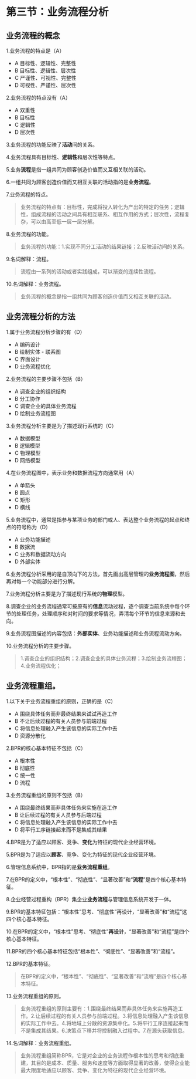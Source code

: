 # 第三节：业务流程分析

## 业务流程的概念

1.业务流程的特点是（A）

* A 目标性、逻辑性、完整性
* B 目标性、逻辑性、层次性
* C 严谨性、可视性、完整性
* D 可视性、严谨性、层次性

2.业务流程的特点没有（A）

* A 双重性
* B 目标性
* C 逻辑性
* D 层次性

3.业务流程的功能反映了**活动**间的关系。

4.业务流程具有目标性、**逻辑性**和层次性等特点。

5.业务**流程**是指一组共同为顾客创造价值而又互相关联的活动。

6.一组共同为顾客创造价值而又相互关联的活动指的是**业务流程**。

7.业务流程的特点。

>业务流程的特点有：目标性，完成将投入转化为产出的特定的任务；逻辑性，组成流程的活动之间具有相互联系、相互作用的方式；层次性，流程复杂，可以由高至低一层一层分解。

8.业务流程的功能。

>业务流程的功能：1.实现不同分工活动的结果链接；2.反映活动间的关系。

9.名词解释：流程。

>流程由一系列的活动或者实践组成，可以渐变的连续性流程。

10.名词解释：业务流程。

>业务流程的概念是指一组共同为顾客创造价值而又相互关联的活动。


## 业务流程分析的方法

1.属于业务流程分析步骤的有（D）

* A 编码设计
* B 绘制实体 - 联系图
* C 界面设计
* D 业务流程优化

2.业务流程的主要步骤不包括（B）

* A 调查企业的组织结构
* B 分工协作
* C 调查企业的具体业务流程
* D 绘制业务流程图

3.业务流程分析主要是为了描述现行系统的（C）

* A 数据模型
* B 逻辑模型
* C 物理模型
* D 网络模型

4.在业务流程图中，表示业务和数据流程方向通常用（A）

* A 单箭头
* B 圆点
* C 矩形
* D 横线

5.业务流程中，通常是指参与某项业务的部门或人、表达整个业务流程的起点和终点的符号称为（D）

* A 业务功能描述
* B 数据流
* C 业务和数据流动方向
* D 外部实体

6.业务流程分析采用的是自顶向下的方法，首先画出高层管理的**业务流程图**，然后再对每一个功能部分进行分解。

7.业务流程分析主要是为了描述现行系统的**物理**模型。

8.调查企业的业务流程通常可按原有的**信息**流动过程，逐个调查当前系统中每个环节的处理任务，处理顺序和对时间的要求等情况，弄清每个环节的信息来源和去向。

9.业务流程图描述的内容包括：**外部实体**、业务功能描述和业务流程流动方向。

10.业务流程分析的主要步骤。

>1.调查企业的组织结构；2.调查企业的具体业务流程；3.绘制业务流程图；4.业务流程优化；

## 业务流程重组。

1.以下关于业务流程重组的原则，正确的是（C）

* A 围绕具体任务而非最终结果来试试再造工作
* B 不让后续过程的有关人员参与前端过程
* C 将信息处理融入产生该信息的实际工作中去
* D 资源分散化

2.BPR的核心基本特征不包括（C）

* A 根本性
* B 彻底性
* C 统一性
* D 流程

3.业务流程重组的原则不包括（B）

* A 围绕最终结果而非具体任务来实施在造工作
* B 让后续过程的有关人员参与后端过程
* C 将信息处理融入产生该信息的实际工作中去
* D 将平行工序链接起来而不是集成其结果

4.BPR是为了适应以顾客、竞争、**变化**为特征的现代企业经营环境。

5.BPR是为了适应以**顾客**、竞争、变化为特征的现代企业经营环境。

6.管理信息系统中，BPR指的是**业务流程重组**。

7.在BPR的定义中，“根本性”、“彻底性”、“显著改善”和“**流程**”是四个核心基本特征。

8.企业经营过程重构（BPR）集企业**业务流程**与管理信息系统开发于一体。

9.BPR的基本特征包括：“根本性”思考、“彻底性”再设计，“显著改善”和“流程”这四个核心基本特征。

10.在BPR的定义中，“根本性”思考、“彻底性”**再设计**，“显著改善”和“流程”是四个核心基本特征。

11.BPR的四个核心基本特征包括“根本性”、“彻底性”、“显著改善”和“流程”。

12.BPR的基本特征。

>在BPR的定义中，“根本性”、“彻底性”、“显著改善”和“流程”是四个核心基本特征。

13.业务流程重组的原则。

>业务流程重组的原则主要有：1.围绕最终结果而非具体任务来实施再造工作。2.让后续过程的有关人员参与前端过程。3.将信息处理融入产生该信息的实际工作中去。4.将地域上分散的资源集中化。5.将平行工序连接起来而不是集成其结果。6.决策点下移并将控制融入过程中。7.在源头获取信息。

14.名词解释：业务流程重组。

>业务流程重组简称BPR，它是对企业的业务流程作根本性的思考和彻底重建，其目的是成本、质量、服务和速度等方面取得显著的改善，使得企业能最大限度地适应以顾客、竞争、变化为特征的现代企业经营环境。